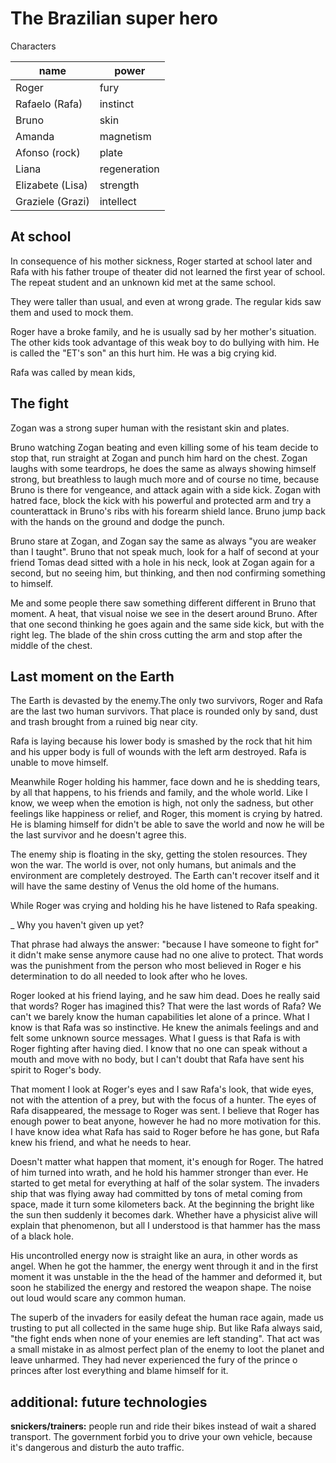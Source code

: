 # The Brazilian super hero

Characters

| name             | power        |
| ---------------- | ------------ |
| Roger            | fury         |
| Rafaelo (Rafa)   | instinct     |
| Bruno            | skin         |
| Amanda           | magnetism    |
| Afonso (rock)    | plate        |
| Liana            | regeneration |
| Elizabete (Lisa) | strength     |
| Graziele (Grazi) | intellect    |

## At school

In consequence of his mother sickness, Roger started at school later and Rafa with his father troupe of theater did not learned the first year of school. The repeat student and an unknown kid met at the same school.

They were taller than usual, and even at wrong grade. The regular kids saw them and used to mock them.

Roger have a broke family, and he is usually sad by her mother's situation. The other kids took advantage of this weak boy to do bullying with him. He is called the "ET's son" an this hurt him. He was a big crying kid.

Rafa was called by mean kids, 

## The fight

Zogan was a strong super human with the resistant skin and plates.

Bruno watching Zogan beating and even killing some of his team decide to stop that, run straight at Zogan and punch him hard on the chest. Zogan laughs with some teardrops, he does the same as always showing himself strong, but breathless to laugh much more and of course no time, because Bruno is there for vengeance, and attack again with a side kick. Zogan with hatred face, block the kick with his powerful and protected arm and try a counterattack in Bruno's ribs with his forearm shield lance. Bruno jump back with the hands on the ground and dodge the punch.

Bruno stare at Zogan, and Zogan say the same as always "you are weaker than I taught". Bruno that not speak much, look for a half of second at your friend Tomas dead sitted with a hole in his neck, look at Zogan again for a second, but no seeing him, but thinking, and then nod confirming something to himself.

Me and some people there saw something different different in Bruno that moment. A heat, that visual noise we see in the desert around Bruno. After that one second thinking he goes again and the same side kick, but with the right leg. The blade of the shin cross cutting the arm and stop after the middle of the chest.

## Last moment on the Earth

The Earth is devasted by the enemy.The only two survivors, Roger and Rafa are the last two human survivors. That place is rounded only by sand, dust and trash brought from a ruined big near city.

Rafa is laying because his lower body is smashed by the rock that hit him and his upper body is full of wounds with the left arm destroyed. Rafa is unable to move himself.

Meanwhile Roger holding his hammer, face down and he is shedding tears, by all that happens, to his friends and family, and the whole world. Like I know, we weep when the emotion is high, not only the sadness, but other feelings like happiness or relief, and Roger, this moment is crying by hatred. He is blaming himself for didn't be able to save the world
and now he will be the last survivor and he doesn't agree this.

The enemy ship is floating in the sky, getting the stolen resources. They won the war. The world is over, not only humans, but animals and the environment are completely destroyed. The Earth can't recover itself and it will have the same destiny of Venus the old home of the humans.

While Roger was crying and holding his he have listened to Rafa speaking.

_ Why you haven't given up yet?

That phrase had always the answer: "because I have someone to fight for" it didn't make sense anymore cause had no one alive to protect. That words was the punishment from the person who most believed in Roger e his determination to do all needed to look after who he loves.

Roger looked at his friend laying, and he saw him dead. Does he really said that words? Roger has imagined this? That were the last words of Rafa? We can't we barely know the human capabilities let alone of a prince. What I know is that Rafa was so instinctive. He knew the animals feelings and and felt some unknown source messages. What I guess is that Rafa is with Roger fighting after having died. I know that no one can speak without a mouth and move with no body, but I can't doubt that Rafa have sent his spirit to Roger's body.

That moment I look at Roger's eyes and I saw Rafa's look, that wide eyes, not with the attention of a prey, but with the focus of a hunter. The eyes of Rafa disappeared, the message to Roger was sent. I believe that Roger has enough power to beat anyone, however he had no more motivation for this. I have know idea what Rafa has said to Roger before he has gone, but Rafa knew his friend, and what he needs to hear.

Doesn't matter what happen that moment, it's enough for Roger. The hatred of him turned into wrath, and he hold his hammer stronger than ever. He started to get metal for everything at half of the solar system. The invaders ship that was flying away had committed by tons of metal coming from space, made it turn some kilometers back. At the beginning the bright like the sun then suddenly it becomes dark. Whether have a physicist alive will explain that phenomenon, but all I understood is that hammer has the mass of a black hole.

His uncontrolled energy now is straight like an aura, in other words as angel. When he got the hammer, the energy went through it and in the first moment it was unstable in the the head of the hammer and deformed it, but soon he stabilized the energy and restored the weapon shape. The noise out loud would scare any common human.

The superb of the invaders for easily defeat the human race again, made us trusting to put all collected in the same huge ship. But like Rafa always said, "the fight ends when none of your enemies are left standing". That act was a small mistake in as almost perfect plan of the enemy to loot the planet and leave unharmed. They had never experienced the fury of the prince o princes after lost everything and blame himself for it.

## additional: future technologies 

**snickers/trainers:** people run and ride their bikes instead of wait a shared transport. The government forbid you to drive your own vehicle, because it's dangerous and disturb the auto traffic.
